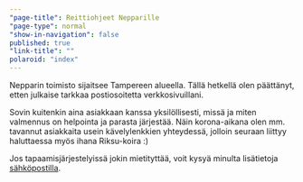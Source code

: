```yaml
---
"page-title": Reittiohjeet Nepparille
"page-type": normal
"show-in-navigation": false
published: true
"link-title": ""
polaroid: "index"
---
```


Nepparin toimisto sijaitsee Tampereen alueella. Tällä hetkellä olen päättänyt, etten julkaise tarkkaa postiosoitetta verkkosivuillani.

Sovin kuitenkin aina asiakkaan kanssa yksilöllisesti, missä ja miten valmennus on helpointa ja parasta järjestää. Näin korona-aikana olen mm. tavannut asiakkaita usein kävelylenkkien yhteydessä, jolloin seuraan liittyy haluttaessa myös ihana Riksu-koira :)

Jos tapaamisjärjestelyissä jokin mietityttää, voit kysyä minulta lisätietoja [sähköpostilla](/ota-yhteytta).

<!--

Nepparin toimisto sijaitsee Tampereella Kalevassa, hyvien liikenneyhteyksien päässä.


## Oletko lähellä Nepparia, mutta et löydä perille?

{% include navigation.html %}


## Saapuminen paikallisbussilla

Nepparin luokse pääsee seuraavilla busseilla; loppumatka kannattaa navigoida yllä olevien linkkien avulla!

{% include reittiopas.html text="Hae kätevin reitti perille Repa Reittioppaan avulla" %}

<table>
	<tr>
		<th>Bussin numero</th>
		<th>Pysäkki</th>
	</tr>
	<tr>
		<td>9, 13, 40</td>
		<td>Tarkonpuisto</td>
	</tr>
	<tr>
		<td>3, 17, 25, 47</td>
		<td>Sampola tai Kalevan kirkko</td>
	</tr>
	<tr>
		<td>1, 8, 14, 20, 27, 28, 29, 90</td>
		<td>Itsenäisyydenkatu 16</td>
	</tr>
</table>

## Saapuminen autolla

Nepparilla ei ole omaa parkkipaikkaa, mutta lähikaduilla (Oravanpolku, Nyyrikintie ja Kaskitie) on ilmaisia kadunvarsipaikkoja. Ne ovat virka-aikoihin aika suosittuja, mutta kyllä niillä aina tilaa on.

## Saapuminen linja-autolla

Tampereen linja-autoasema on Nepparilta 1,5 km päässä. Perille pääseminen on silti helppoa, sillä asemalta lähtee rinteeseen ylöspäin Kalevantie, joka vie melkein perille asti. Kävele sitä suoraan, ja noin kilometrin päästä, vasemmalla avautuvan urheilu-/luistelukentän jälkeen, käänny vasemmalle Salhojankadulle, ja heti sen jälkeen oikealle Oravanpolulle. Olet perillä.

## Saapuminen junalla

Tampereen rautatieasema on Nepparilta 1 km päässä. Reitti ei valitettavasti ole kaikkein selvin, joten suosittelemme käyttämään tällä sivulla ylempänä olevia navigointilinkkejä perille pääsyn varmistamiseksi!

Reitti: Rautatieasemalta suunnataan Itsenäisyydenkadulle, joka kävellään toiseen päähän asti, jossa on iso risteys ja massiivisen kokoinen Kalevan kirkko. Tästä risteyksestä käännytään oikealle Kalevan puistotielle. Noin 100 m päästä käännytään vasemmalle Salhojankadulle, ja taas noin 100 m päästä uudestaan vasemmalle Oravanpolulle.

## Osoite ja kartta

{{ site.contact.address.street-address }},
{{ site.contact.address.post-number }}
{{ site.contact.address.city }}

{% include kartta.html %}

-->
